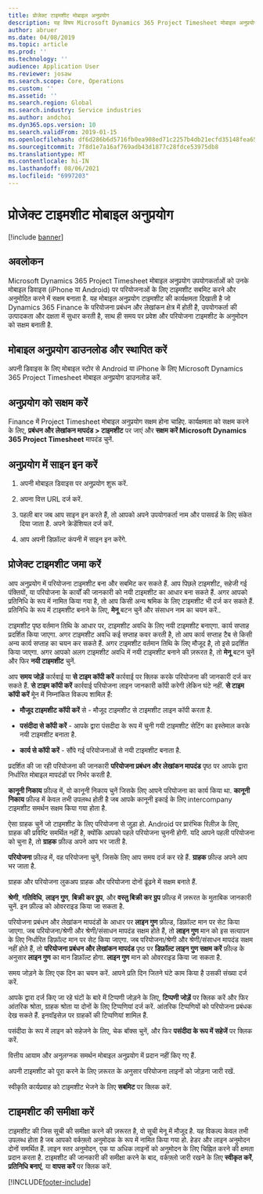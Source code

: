 ```yaml
---
title: प्रोजेक्ट टाइमशीट मोबाइल अनुप्रयोग
description: यह विषय Microsoft Dynamics 365 Project Timesheet मोबाइल अनुप्रयोग के बारे में जानकारी देता है. Project Timesheet मोबाइल अनुप्रयोग उपयोगकर्ताओं को उनकी मोबाइल डिवाइस पर परियोजनाओं के लिए टाइमशीट सबमिट करने और अनुमोदित करने में सक्षम बनाता है.
author: abruer
ms.date: 04/08/2019
ms.topic: article
ms.prod: ''
ms.technology: ''
audience: Application User
ms.reviewer: josaw
ms.search.scope: Core, Operations
ms.custom: ''
ms.assetid: ''
ms.search.region: Global
ms.search.industry: Service industries
ms.author: andchoi
ms.dyn365.ops.version: 10
ms.search.validFrom: 2019-01-15
ms.openlocfilehash: df6d286b6d5716fb0ea908ed71c2257b4db21ecfd35148fea65dfd96e058ac9a
ms.sourcegitcommit: 7f8d1e7a16af769adb43d1877c28fdce53975db8
ms.translationtype: MT
ms.contentlocale: hi-IN
ms.lasthandoff: 08/06/2021
ms.locfileid: "6997203"
---
```

# <a name="project-timesheet-mobile-application"></a>प्रोजेक्ट टाइमशीट मोबाइल अनुप्रयोग

[!include [banner](../includes/banner.md)]

## <a name="overview"></a>अवलोकन

Microsoft Dynamics 365 Project Timesheet मोबाइल अनुप्रयोग उपयोगकर्ताओं को उनके मोबाइल डिवाइस (iPhone या Android) पर परियोजनाओं के लिए टाइमशीट सबमिट करने और अनुमोदित करने में सक्षम बनाता है. यह मोबाइल अनुप्रयोग टाइमशीट की कार्यक्षमता दिखाती है जो Dynamics 365 Finance के परियोजना प्रबंधन और लेखांकन क्षेत्र में होती है, उपयोगकर्ता की उत्पादकता और दक्षता में सुधार करती है, साथ ही समय पर प्रवेश और परियोजना टाइमशीट के अनुमोदन को सक्षम बनाती है.

## <a name="download-and-install-the-mobile-app"></a>मोबाइल अनुप्रयोग डाउनलोड और स्थापित करें

अपनी डिवाइस के लिए मोबाइल स्टोर से Android या iPhone के लिए Microsoft Dynamics 365 Project Timesheet मोबाइल अनुप्रयोग डाउनलोड करें.

## <a name="enable-the-app"></a>अनुप्रयोग को सक्षम करें 

Finance में Project Timesheet मोबाइल अनुप्रयोग सक्षम होना चाहिए. कार्यक्षमता को सक्षम करने के लिए, **प्रबंधन और लेखांकन मापदंड \> टाइमशीट** पर जाएं और **सक्षम करें Microsoft Dynamics 365 Project Timesheet** मापदंड चुनें.

## <a name="sign-in-to-the-app"></a>अनुप्रयोग में साइन इन करें

1.  अपनी मोबाइल डिवाइस पर अनुप्रयोग शुरू करें.

2.  अपना वित्त URL दर्ज करें.

3.  पहली बार जब आप साइन इन करते हैं, तो आपको अपने उपयोगकर्ता नाम और पासवर्ड के लिए संकेत दिया जाता है. अपने क्रेडेंशियल दर्ज करें.

4.  आप अपनी डिफ़ॉल्ट कंपनी में साइन इन करेंगे.

## <a name="submit-a-project-timesheet"></a>प्रोजेक्ट टाइमशीट जमा करें

आप अनुप्रयोग में परियोजना टाइमशीट बना और सबमिट कर सकते हैं. आप पिछले टाइमशीट, सहेजी गई पंक्तियों, या परियोजना के कार्यों की जानकारी को नयी टाइमशीट का आधार बना सकते हैं. अगर आपको प्रतिनिधि के रूप में नामित किया गया है, तो आप किसी अन्य श्रमिक के लिए टाइमशीट भी दर्ज कर सकते हैं. प्रतिनिधि के रूप में टाइमशीट बनाने के लिए, **मेनू** बटन चुनें और संसाधन नाम का चयन करें..

टाइमशीट पृष्ठ वर्तमान तिथि के आधार पर, टाइमशीट अवधि के लिए नयी टाइमशीट बनाएगा. कार्य सप्ताह प्रदर्शित किया जाएगा. अगर टाइमशीट अवधि कई सप्ताह कवर करती है, तो आप कार्य सप्ताह टैब से किसी अन्य कार्य सप्ताह का चयन कर सकते हैं.
अगर टाइमशीट वर्तमान तिथि के लिए मौजूद है, तो इसे प्रदर्शित किया जाएगा. अगर आपको अलग टाइमशीट अवधि में नयी टाइमशीट बनाने की ज़रूरत है, तो **मेनू** बटन चुनें और फिर **नयी टाइमशीट** चुनें.

आप **समय जोड़ें** कार्रवाई या **से टाइम कॉपी करें** कार्रवाई पर क्लिक करके परियोजना की जानकारी दर्ज कर सकते हैं. **से टाइम कॉपी करें** कार्रवाई परियोजना लाइन जानकारी कॉपी करेगी लेकिन घंटे नहीं. **से टाइम कॉपी करें** मेून में निम्नांकित विकल्प शामिल हैं:

- **मौजूद टाइमशीट कॉपी करें** से - मौजूद टाइमशीट से टाइमशीट लाइन कॉपी करता है.

- **पसंदीदा से कॉपी करें** - आपके द्वारा पंसदीदा के रूप में चुनी गयी टाइमशीट सेटिंग का इस्तेमाल करके नयी टाइमशीट बनाता है.

- **कार्य से कॉपी करें** - सौंपे गई परियोजनाओं से नयी टाइमशीट बनाता है.

प्रदर्शित की जा रही परियोजना की जानकारी **परियोजना प्रबंधन और लेखांकन मापदंड** पृष्ठ पर आपके द्वारा निर्धारित मोबाइल मापदंडों पर निर्भर करती है.

**कानूनी निकाय** फ़ील्ड में, वो कानूनी निकाय चुनें जिसके लिए आपने परियोजना का कार्य किया था. **कानूनी निकाय** फ़ील्ड में केवल तभी उपलब्ध होती है जब आपके कानूनी इकाई के लिए intercompany टाइमशीट समर्थन सक्षम किया गया होता है.

ऐसा ग्राहक चुनें जो टाइमशीट के लिए परियोजना से जुड़ा हो. Android पर प्रारंभिक रिलीज़ के लिए, ग्राहक की प्रविष्टि समर्थित नहीं है, क्योंकि आपको पहले परियोजना चुननी होगी. यदि आपने पहली परियोजना को चुना है, तो **ग्राहक** फ़ील्ड अपने आप भर जाती है.

**परियोजना** फ़ील्ड में, वह परियोजना चुनें,  जिसके लिए आप समय दर्ज कर रहे हैं. **ग्राहक** फ़ील्ड अपने आप भर जाता है.

ग्राहक और परियोजना लुकअप ग्राहक और परियोजना दोनों ढूंढने में सक्षम बनाते हैं.

**श्रेणी**, **गतिविधि**, **लाइन गुण**, **बिक्री कर ग्रुप**, और **वस्तु बिक्री कर ग्रुप** फ़ील्ड में ज़रूरत के मुताबिक जानकारी चुनें. इन फ़ील्ड को ओवरराइड किया जा सकता है.

परियोजना प्रबंधन और लेखांकन मापदंडों के आधार पर **लाइन गुण** फ़ील्ड, डिफ़ॉल्ट मान पर सेट किया जाएगा. जब परियोजना/श्रेणी और श्रेणी/संसाधन मापदंड सक्षम होते हैं, तो **लाइन गुण** मान को इस सत्यापन के लिए निर्धारित डिफ़ॉल्ट मान पर सेट किया जाएगा. जब परियोजना/श्रेणी और श्रेणी/संसाधन मापदंड सक्षम नहीं होते हैं, तो  **परियोजना प्रबंधन और लेखांकन मापदंड** पृष्ठ पर **डिफ़ॉल्ट लाइन गुण सक्षम करें** फ़ील्ड के अनुसार **लाइन गुण** का मान डिफ़ॉल्ट होगा. **लाइन गुण** मान को ओवरराइड किया जा सकता है.

समय जोड़ने के लिए एक दिन का चयन करें. आपने प्रति दिन जितने घंटे काम किया है उसकी संख्या दर्ज करें.

आपके द्वारा दर्ज किए जा रहे घंटों के बारे में टिप्पणी जोड़ने के लिए, **टिप्पणी जोड़ें** पर क्लिक करें और फिर आंतरिक श्रोता, ग्राहक श्रोता या दोनों के लिए टिप्पणियां दर्ज करें.
आंतरिक टिप्पणियों को परियोजना प्रबंधक देख सकते हैं. इनवॉइसेज़ पर ग्राहकों की टिप्पणियां शामिल हैं.

पसंदीदा के रूप में लाइन को सहेजने के लिए, चेक बॉक्स चुनें, और फिर **पसंदीदा के रूप में सहेजें** पर क्लिक करें.

वित्तीय आयाम और अनुलग्नक समर्थन मोबाइल अनुप्रयोग में प्रदान नहीं किए गए हैं.

अपनी टाइमशीट को पूरा करने के लिए ज़रूरत के अनुसार परियोजना लाइनों को जोड़ना जारी रखें.

स्वीकृति कार्यप्रवाह को टाइमशीट भेजने के लिए **सबमिट** पर क्लिक करें.

## <a name="review-timesheets"></a>टाइमशीट की समीक्षा करें

टाइमशीट की जिस सूची की समीक्षा करने की ज़रूरत है, वो सूची मेनू में मौजूद है. यह विकल्प केवल तभी उपलब्ध होता है जब आपको वर्कफ़्लो अनुमोदक के रूप में नामित किया गया हो. हेडर और लाइन अनुमोदन दोनों समर्थित हैं. लाइन स्तर अनुमोदन, एक या अधिक लाइनों को अनुमोदन के लिए चिह्नित करने की क्षमता प्रदान करता है. टाइमशीट की जानकारी की समीक्षा करने के बाद, वर्कफ़्लो जारी रखने के लिए **स्वीकृत करें**, **प्रतिनिधि बनाएं**, या **वापस करें** पर क्लिक करें.


[!INCLUDE[footer-include](../includes/footer-banner.md)]